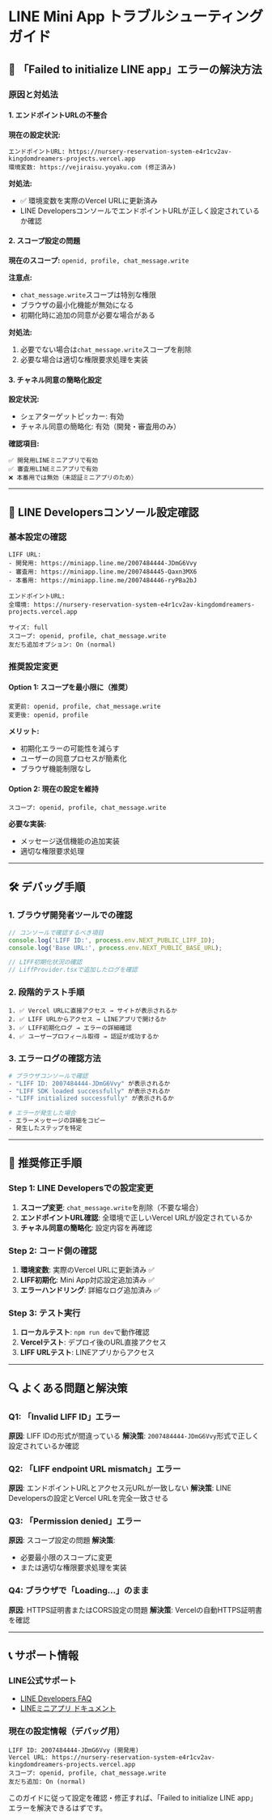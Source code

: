 # LINE Mini App トラブルシューティングガイド

## 🚨 「Failed to initialize LINE app」エラーの解決方法

### 原因と対処法

#### 1. **エンドポイントURLの不整合**
**現在の設定状況:**
```
エンドポイントURL: https://nursery-reservation-system-e4r1cv2av-kingdomdreamers-projects.vercel.app
環境変数: https://vejiraisu.yoyaku.com (修正済み)
```

**対処法:**
- ✅ 環境変数を実際のVercel URLに更新済み
- LINE DevelopersコンソールでエンドポイントURLが正しく設定されているか確認

#### 2. **スコープ設定の問題**
**現在のスコープ:** `openid, profile, chat_message.write`

**注意点:**
- `chat_message.write`スコープは特別な権限
- ブラウザの最小化機能が無効になる
- 初期化時に追加の同意が必要な場合がある

**対処法:**
1. 必要でない場合は`chat_message.write`スコープを削除
2. 必要な場合は適切な権限要求処理を実装

#### 3. **チャネル同意の簡略化設定**
**設定状況:**
- シェアターゲットピッカー: 有効
- チャネル同意の簡略化: 有効（開発・審査用のみ）

**確認項目:**
```
✅ 開発用LINEミニアプリで有効
✅ 審査用LINEミニアプリで有効
❌ 本番用では無効（未認証ミニアプリのため）
```

---

## 🔧 LINE Developersコンソール設定確認

### 基本設定の確認
```
LIFF URL:
- 開発用: https://miniapp.line.me/2007484444-JDmG6Vvy
- 審査用: https://miniapp.line.me/2007484445-Qaxn3MX6  
- 本番用: https://miniapp.line.me/2007484446-ryPBa2bJ

エンドポイントURL:
全環境: https://nursery-reservation-system-e4r1cv2av-kingdomdreamers-projects.vercel.app

サイズ: full
スコープ: openid, profile, chat_message.write
友だち追加オプション: On (normal)
```

### 推奨設定変更

#### Option 1: スコープを最小限に（推奨）
```
変更前: openid, profile, chat_message.write
変更後: openid, profile
```

**メリット:**
- 初期化エラーの可能性を減らす
- ユーザーの同意プロセスが簡素化
- ブラウザ機能制限なし

#### Option 2: 現在の設定を維持
```
スコープ: openid, profile, chat_message.write
```

**必要な実装:**
- メッセージ送信機能の追加実装
- 適切な権限要求処理

---

## 🛠️ デバッグ手順

### 1. ブラウザ開発者ツールでの確認
```javascript
// コンソールで確認するべき項目
console.log('LIFF ID:', process.env.NEXT_PUBLIC_LIFF_ID);
console.log('Base URL:', process.env.NEXT_PUBLIC_BASE_URL);

// LIFF初期化状況の確認
// LiffProvider.tsxで追加したログを確認
```

### 2. 段階的テスト手順
```
1. ✅ Vercel URLに直接アクセス → サイトが表示されるか
2. ✅ LIFF URLからアクセス → LINEアプリで開けるか  
3. ✅ LIFF初期化ログ → エラーの詳細確認
4. ✅ ユーザープロフィール取得 → 認証が成功するか
```

### 3. エラーログの確認方法
```bash
# ブラウザコンソールで確認
- "LIFF ID: 2007484444-JDmG6Vvy" が表示されるか
- "LIFF SDK loaded successfully" が表示されるか
- "LIFF initialized successfully" が表示されるか

# エラーが発生した場合
- エラーメッセージの詳細をコピー
- 発生したステップを特定
```

---

## 🎯 推奨修正手順

### Step 1: LINE Developersでの設定変更
1. **スコープ変更**: `chat_message.write`を削除（不要な場合）
2. **エンドポイントURL確認**: 全環境で正しいVercel URLが設定されているか
3. **チャネル同意の簡略化**: 設定内容を再確認

### Step 2: コード側の確認
1. **環境変数**: 実際のVercel URLに更新済み ✅
2. **LIFF初期化**: Mini App対応設定追加済み ✅
3. **エラーハンドリング**: 詳細なログ追加済み ✅

### Step 3: テスト実行
1. **ローカルテスト**: `npm run dev`で動作確認
2. **Vercelテスト**: デプロイ後のURL直接アクセス
3. **LIFF URLテスト**: LINEアプリからアクセス

---

## 🔍 よくある問題と解決策

### Q1: 「Invalid LIFF ID」エラー
**原因**: LIFF IDの形式が間違っている
**解決策**: `2007484444-JDmG6Vvy`形式で正しく設定されているか確認

### Q2: 「LIFF endpoint URL mismatch」エラー  
**原因**: エンドポイントURLとアクセス元URLが一致しない
**解決策**: LINE Developersの設定とVercel URLを完全一致させる

### Q3: 「Permission denied」エラー
**原因**: スコープ設定の問題
**解決策**: 
- 必要最小限のスコープに変更
- または適切な権限要求処理を実装

### Q4: ブラウザで「Loading...」のまま
**原因**: HTTPS証明書またはCORS設定の問題
**解決策**: Vercelの自動HTTPS証明書を確認

---

## 📞 サポート情報

### LINE公式サポート
- [LINE Developers FAQ](https://developers.line.biz/ja/faq/)
- [LINEミニアプリ ドキュメント](https://developers.line.biz/ja/docs/liff/)

### 現在の設定情報（デバッグ用）
```
LIFF ID: 2007484444-JDmG6Vvy (開発用)
Vercel URL: https://nursery-reservation-system-e4r1cv2av-kingdomdreamers-projects.vercel.app
スコープ: openid, profile, chat_message.write
友だち追加: On (normal)
```

このガイドに従って設定を確認・修正すれば、「Failed to initialize LINE app」エラーを解決できるはずです。